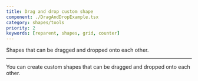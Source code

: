 ```yaml
---
title: Drag and drop custom shape
component: ./DragAndDropExample.tsx
category: shapes/tools
priority: 2
keywords: [reparent, shapes, grid, counter]
---
```


Shapes that can be dragged and dropped onto each other.

---

You can create custom shapes that can be dragged and dropped onto each other.
